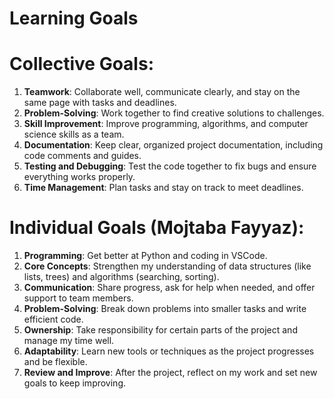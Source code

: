 # Learning Goals

# Collective Goals:
1. **Teamwork**: Collaborate well, communicate clearly, and stay on the same page with tasks and deadlines.
2. **Problem-Solving**: Work together to find creative solutions to challenges.
3. **Skill Improvement**: Improve programming, algorithms, and computer science skills as a team.
4. **Documentation**: Keep clear, organized project documentation, including code comments and guides.
5. **Testing and Debugging**: Test the code together to fix bugs and ensure everything works properly.
6. **Time Management**: Plan tasks and stay on track to meet deadlines.

# Individual Goals (Mojtaba Fayyaz):
1. **Programming**: Get better at Python and coding in VSCode.
2. **Core Concepts**: Strengthen my understanding of data structures (like lists, trees) and algorithms (searching, sorting).
3. **Communication**: Share progress, ask for help when needed, and offer support to team members.
4. **Problem-Solving**: Break down problems into smaller tasks and write efficient code.
5. **Ownership**: Take responsibility for certain parts of the project and manage my time well.
6. **Adaptability**: Learn new tools or techniques as the project progresses and be flexible.
7. **Review and Improve**: After the project, reflect on my work and set new goals to keep improving.


